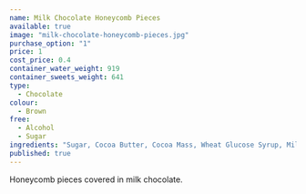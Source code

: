 ```yaml
---
name: Milk Chocolate Honeycomb Pieces
available: true
image: "milk-chocolate-honeycomb-pieces.jpg"
purchase_option: "1"
price: 1
cost_price: 0.4
container_water_weight: 919
container_sweets_weight: 641
type: 
  - Chocolate
colour: 
  - Brown
free: 
  - Alcohol
  - Sugar
ingredients: "Sugar, Cocoa Butter, Cocoa Mass, Wheat Glucose Syrup, Milk Solids, Emulsifiers (Soya Lecithin, 476), Mineral Salt (500), Flavours, Hydrolysed Milk Protein. May contain traces of nuts. Milk Chocolate contains Cocoa Solids 26%, Milk Solids 28%."
published: true
---
```

Honeycomb pieces covered in milk chocolate.